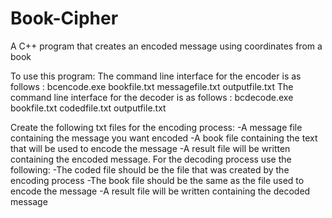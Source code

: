 # Book-Cipher
A C++ program that creates an encoded message using coordinates from a book

To use this program: 
The command line interface for the encoder is as follows : bcencode.exe bookfile.txt messagefile.txt outputfile.txt
The command line interface for the decoder is as follows : bcdecode.exe bookfile.txt codedfile.txt outputfile.txt

Create the following txt files for the encoding process: 
    -A message file containing the message you want encoded
    -A book file containing the text that will be used to encode the message
    -A result file will be written containing the encoded message.
For the decoding process use the following:
    -The coded file should be the file that was created by the encoding process
    -The book file should be the same as the file used to encode the message
    -A result file will be written containing the decoded message
